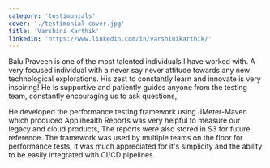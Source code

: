 ```yaml
---
category: 'testimonials'
cover: './testimonial-cover.jpg'
title: 'Varshini Karthik'
linkedin: 'https://www.linkedin.com/in/varshinikarthik/'
---
```


Balu Praveen is one of the most talented individuals I have worked with. A very focused individual with a never say never attitude towards any new technological explorations. His zest to constantly learn and innovate is very inspiring! He is supportive and patiently guides anyone from the testing team, constantly encouraging us to ask questions,

He developed the performance testing framework using JMeter-Maven which produced Applihealth Reports was very helpful to measure our legacy and cloud products, The reports were also stored in S3 for future reference. The framework was used by multiple teams on the floor for performance tests, it was much appreciated for it's simplicity and the ability to be easily integrated with CI/CD pipelines.
